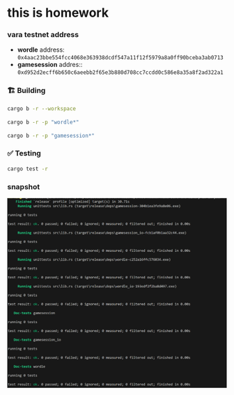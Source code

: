 # this is homework

### vara testnet address
- **wordle** address:  `0x4aac23bbe554fcc4068e363938dcdf547a11f12f5979a8a0ff90bceba3ab0713`
- **gamesession** addres:: `0xd952d2ecff6b650c6aeebb2f65e3b880d708cc7ccdd0c586e8a35a8f2ad322a1`


### 🏗️ Building

```sh
cargo b -r --workspace
```

```sh
cargo b -r -p "wordle*"
```

```sh
cargo b -r -p "gamesession*"
```

### ✅ Testing

```sh
cargo test -r
```

### snapshot
![img](./snapshot/test.PNG)